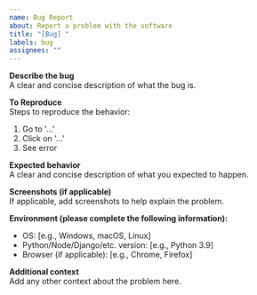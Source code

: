 ```yaml
---
name: Bug Report
about: Report a problem with the software
title: "[Bug] "
labels: bug
assignees: ""
---
```


**Describe the bug**  
A clear and concise description of what the bug is.

**To Reproduce**  
Steps to reproduce the behavior:

1. Go to '...'
2. Click on '...'
3. See error

**Expected behavior**  
A clear and concise description of what you expected to happen.

**Screenshots (if applicable)**  
If applicable, add screenshots to help explain the problem.

**Environment (please complete the following information):**

- OS: [e.g., Windows, macOS, Linux]
- Python/Node/Django/etc. version: [e.g., Python 3.9]
- Browser (if applicable): [e.g., Chrome, Firefox]

**Additional context**  
Add any other context about the problem here.
